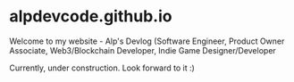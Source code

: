 # alpdevcode.github.io
Welcome to my website - Alp's Devlog
(Software Engineer, Product Owner Associate, Web3/Blockchain Developer, Indie Game Designer/Developer

Currently, under construction. Look forward to it :)
